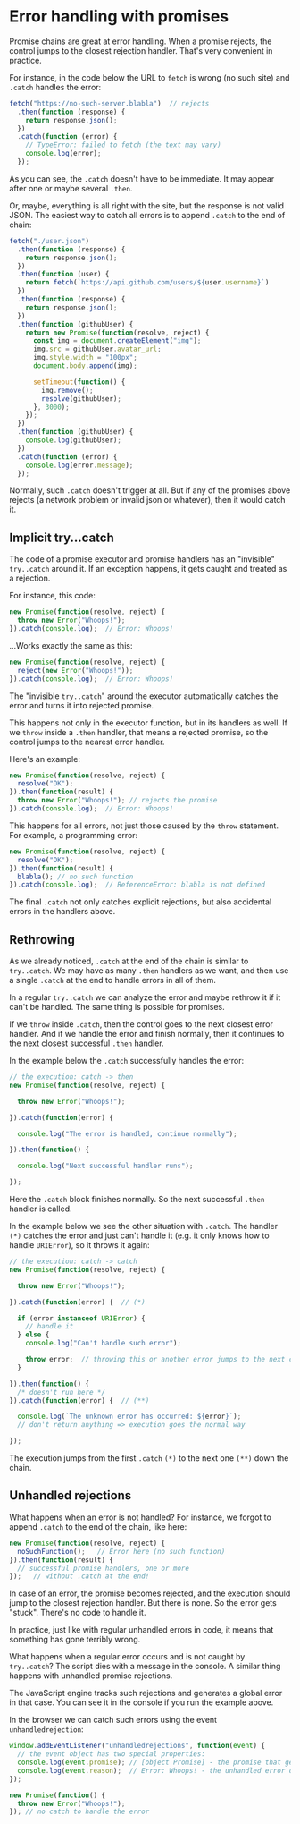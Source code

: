 # Error handling with promises

Promise chains are great at error handling. When a promise rejects, the control jumps to the closest rejection handler. That's very convenient in practice.

For instance, in the code below the URL to `fetch` is wrong (no such site) and `.catch` handles the error:

```javascript
fetch("https://no-such-server.blabla")  // rejects
  .then(function (response) {
    return response.json();
  })
  .catch(function (error) {   
    // TypeError: failed to fetch (the text may vary)
    console.log(error);
  });
```

As you can see, the `.catch` doesn't have to be immediate. It may appear after one or maybe several `.then`.

Or, maybe, everything is all right with the site, but the response is not valid JSON. The easiest way to catch all errors is to append `.catch` to the end of chain:

```javascript
fetch("./user.json")
  .then(function (response) {
    return response.json();
  })
  .then(function (user) {
    return fetch(`https://api.github.com/users/${user.username}`)
  })
  .then(function (response) {
    return response.json();
  })
  .then(function (githubUser) {
    return new Promise(function(resolve, reject) {
      const img = document.createElement("img");
      img.src = githubUser.avatar_url;
      img.style.width = "100px";
      document.body.append(img);

      setTimeout(function() {
        img.remove();
        resolve(githubUser);
      }, 3000);
    });
  })
  .then(function (githubUser) {
    console.log(githubUser);
  })
  .catch(function (error) {
    console.log(error.message);
  });
```

Normally, such `.catch` doesn't trigger at all. But if any of the promises above rejects (a network problem or invalid json or whatever), then it would catch it.

## Implicit try...catch

The code of a promise executor and promise handlers has an "invisible" `try..catch` around it. If an exception happens, it gets caught and treated as a rejection.

For instance, this code:

```javascript
new Promise(function(resolve, reject) {
  throw new Error("Whoops!");
}).catch(console.log);  // Error: Whoops!
```

...Works exactly the same as this:

```javascript
new Promise(function(resolve, reject) {
  reject(new Error("Whoops!"));
}).catch(console.log);  // Error: Whoops!
```

The "invisible `try..catch`" around the executor automatically catches the error and turns it into rejected promise.

This happens not only in the executor function, but in its handlers as well. If we `throw` inside a `.then` handler, that means a rejected promise, so the control jumps to the nearest error handler.

Here's an example:

```javascript
new Promise(function(resolve, reject) {
  resolve("OK");
}).then(function(result) {
  throw new Error("Whoops!"); // rejects the promise
}).catch(console.log);  // Error: Whoops!
```

This happens for all errors, not just those caused by the `throw` statement. For example, a programming error:

```javascript
new Promise(function(resolve, reject) {
  resolve("OK");
}).then(function(result) {
  blabla(); // no such function
}).catch(console.log);  // ReferenceError: blabla is not defined
```

The final `.catch` not only catches explicit rejections, but also accidental errors in the handlers above.

## Rethrowing

As we already noticed, `.catch` at the end of the chain is similar to `try..catch`. We may have as many `.then` handlers as we want, and then use a single `.catch` at the end to handle errors in all of them.

In a regular `try..catch` we can analyze the error and maybe rethrow it if it can't be handled. The same thing is possible for promises.

If we `throw` inside `.catch`, then the control goes to the next closest error handler. And if we handle the error and finish normally, then it continues to the next closest successful `.then` handler.

In the example below the `.catch` successfully handles the error:

```javascript
// the execution: catch -> then
new Promise(function(resolve, reject) {

  throw new Error("Whoops!");

}).catch(function(error) {

  console.log("The error is handled, continue normally");

}).then(function() {

  console.log("Next successful handler runs");

});
```

Here the `.catch` block finishes normally. So the next successful `.then` handler is called.

In the example below we see the other situation with `.catch`. The handler `(*)` catches the error and just can't handle it (e.g. it only knows how to handle `URIError`), so it throws it again:

```javascript
// the execution: catch -> catch
new Promise(function(resolve, reject) {

  throw new Error("Whoops!");

}).catch(function(error) {  // (*)

  if (error instanceof URIError) {
    // handle it
  } else {
    console.log("Can't handle such error");

    throw error;  // throwing this or another error jumps to the next catch
  }

}).then(function() {
  /* doesn't run here */
}).catch(function(error) {  // (**)

  console.log(`The unknown error has occurred: ${error}`);
  // don't return anything => execution goes the normal way

});
```

The execution jumps from the first `.catch` `(*)` to the next one `(**)` down the chain.

## Unhandled rejections

What happens when an error is not handled? For instance, we forgot to append `.catch` to the end of the chain, like here:

```javascript
new Promise(function(resolve, reject) {
  noSuchFunction();   // Error here (no such function)
}).then(function(result) {
  // successful promise handlers, one or more
});   // without .catch at the end!
```

In case of an error, the promise becomes rejected, and the execution should jump to the closest rejection handler. But there is none. So the error gets "stuck". There's no code to handle it.

In practice, just like with regular unhandled errors in code, it means that something has gone terribly wrong.

What happens when a regular error occurs and is not caught by `try..catch`? The script dies with a message in the console. A similar thing happens with unhandled promise rejections.

The JavaScript engine tracks such rejections and generates a global error in that case. You can see it in the console if you run the example above.

In the browser we can catch such errors using the event `unhandledrejection`:

```javascript
window.addEventListener("unhandledrejections", function(event) {
  // the event object has two special properties:
  console.log(event.promise); // [object Promise] - the promise that generated the error
  console.log(event.reason);  // Error: Whoops! - the unhandled error object
});

new Promise(function() {
  throw new Error("Whoops!");
}); // no catch to handle the error
```